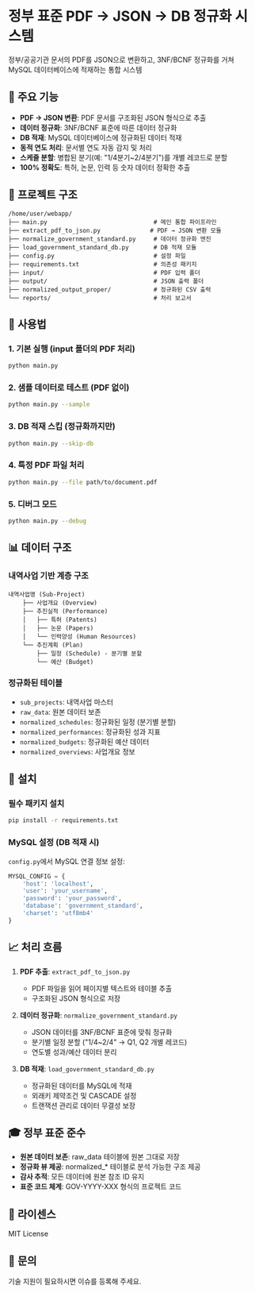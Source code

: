 # 정부 표준 PDF → JSON → DB 정규화 시스템

정부/공공기관 문서의 PDF를 JSON으로 변환하고, 3NF/BCNF 정규화를 거쳐 MySQL 데이터베이스에 적재하는 통합 시스템

## 🎯 주요 기능

- **PDF → JSON 변환**: PDF 문서를 구조화된 JSON 형식으로 추출
- **데이터 정규화**: 3NF/BCNF 표준에 따른 데이터 정규화
- **DB 적재**: MySQL 데이터베이스에 정규화된 데이터 적재
- **동적 연도 처리**: 문서별 연도 자동 감지 및 처리
- **스케줄 분할**: 병합된 분기(예: "1/4분기~2/4분기")를 개별 레코드로 분할
- **100% 정확도**: 특허, 논문, 인력 등 숫자 데이터 정확한 추출

## 📁 프로젝트 구조

```
/home/user/webapp/
├── main.py                              # 메인 통합 파이프라인
├── extract_pdf_to_json.py              # PDF → JSON 변환 모듈
├── normalize_government_standard.py     # 데이터 정규화 엔진
├── load_government_standard_db.py       # DB 적재 모듈
├── config.py                            # 설정 파일
├── requirements.txt                     # 의존성 패키지
├── input/                               # PDF 입력 폴더
├── output/                              # JSON 출력 폴더
├── normalized_output_proper/            # 정규화된 CSV 출력
└── reports/                             # 처리 보고서
```

## 🚀 사용법

### 1. 기본 실행 (input 폴더의 PDF 처리)
```bash
python main.py
```

### 2. 샘플 데이터로 테스트 (PDF 없이)
```bash
python main.py --sample
```

### 3. DB 적재 스킵 (정규화까지만)
```bash
python main.py --skip-db
```

### 4. 특정 PDF 파일 처리
```bash
python main.py --file path/to/document.pdf
```

### 5. 디버그 모드
```bash
python main.py --debug
```

## 📊 데이터 구조

### 내역사업 기반 계층 구조
```
내역사업명 (Sub-Project)
    ├── 사업개요 (Overview)
    ├── 추진실적 (Performance) 
    │   ├── 특허 (Patents)
    │   ├── 논문 (Papers)
    │   └── 인력양성 (Human Resources)
    └── 추진계획 (Plan)
        ├── 일정 (Schedule) - 분기별 분할
        └── 예산 (Budget)
```

### 정규화된 테이블
- `sub_projects`: 내역사업 마스터
- `raw_data`: 원본 데이터 보존
- `normalized_schedules`: 정규화된 일정 (분기별 분할)
- `normalized_performances`: 정규화된 성과 지표
- `normalized_budgets`: 정규화된 예산 데이터
- `normalized_overviews`: 사업개요 정보

## 🔧 설치

### 필수 패키지 설치
```bash
pip install -r requirements.txt
```

### MySQL 설정 (DB 적재 시)
`config.py`에서 MySQL 연결 정보 설정:
```python
MYSQL_CONFIG = {
    'host': 'localhost',
    'user': 'your_username',
    'password': 'your_password',
    'database': 'government_standard',
    'charset': 'utf8mb4'
}
```

## 📈 처리 흐름

1. **PDF 추출**: `extract_pdf_to_json.py`
   - PDF 파일을 읽어 페이지별 텍스트와 테이블 추출
   - 구조화된 JSON 형식으로 저장

2. **데이터 정규화**: `normalize_government_standard.py`
   - JSON 데이터를 3NF/BCNF 표준에 맞춰 정규화
   - 분기별 일정 분할 ("1/4~2/4" → Q1, Q2 개별 레코드)
   - 연도별 성과/예산 데이터 분리

3. **DB 적재**: `load_government_standard_db.py`
   - 정규화된 데이터를 MySQL에 적재
   - 외래키 제약조건 및 CASCADE 설정
   - 트랜잭션 관리로 데이터 무결성 보장

## 🎓 정부 표준 준수

- **원본 데이터 보존**: raw_data 테이블에 원본 그대로 저장
- **정규화 뷰 제공**: normalized_* 테이블로 분석 가능한 구조 제공
- **감사 추적**: 모든 데이터에 원본 참조 ID 유지
- **표준 코드 체계**: GOV-YYYY-XXX 형식의 프로젝트 코드

## 📝 라이센스

MIT License

## 👥 문의

기술 지원이 필요하시면 이슈를 등록해 주세요.